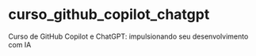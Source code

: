 # curso_github_copilot_chatgpt
Curso de GitHub Copilot e ChatGPT: impulsionando seu desenvolvimento com IA

